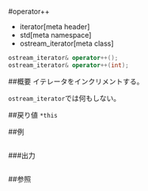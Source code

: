 #operator++
* iterator[meta header]
* std[meta namespace]
* ostream_iterator[meta class]

```cpp
ostream_iterator& operator++();
ostream_iterator& operator++(int);
```

##概要
イテレータをインクリメントする。

`ostream_iterator`では何もしない。


##戻り値
`*this`


##例
```cpp
```

###出力
```
```

##参照
